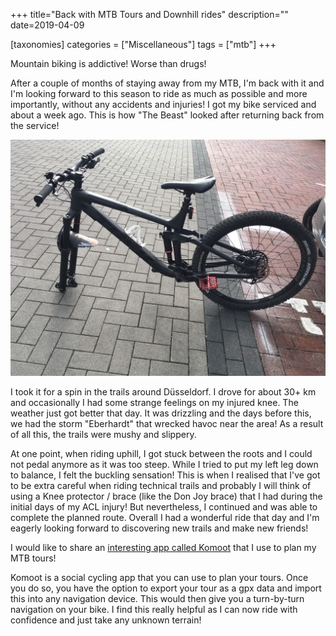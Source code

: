 +++
title="Back with MTB Tours and Downhill rides"
description=""
date=2019-04-09

[taxonomies]
categories = ["Miscellaneous"]
tags = ["mtb"]
+++


Mountain biking is addictive! Worse than drugs!

After a couple of months of staying away from my MTB, I'm back with it and I'm looking forward to this season to ride as much as possible and more 
importantly, without any accidents and injuries! I got my bike serviced and about a week ago. This is how "The Beast" looked after returning back from the 
service!

![Trek Remedy](/images/mtb/mtb-trek-remedy-1.jpg)

I took it for a spin in the trails around Düsseldorf. I drove for about 30+ km and occasionally I had some strange feelings on my injured knee. The weather 
just got better that day. It was drizzling and the days before this, we had the storm "Eberhardt" that wrecked havoc near the area! As a result of all this, 
the trails were mushy and slippery.

At one point, when riding uphill, I got stuck between the roots and I could not pedal anymore as it was too steep. While I tried to put my left leg down to 
balance, I felt the buckling sensation! This is when I realised that I've got to be extra careful when riding technical trails and probably I will think of 
using a Knee protector / brace (like the Don Joy brace) that I had during the initial days of my ACL injury! But nevertheless, I continued and was able to 
complete the planned route. Overall I had a wonderful ride that day and I'm eagerly looking forward to discovering new trails and make new friends!

I would like to share an [interesting app called Komoot](https://www.komoot.com/) that I use to plan my MTB tours!

Komoot is a social cycling app that you can use to plan your tours. Once you do so, you have the option to export your tour as a gpx data and import this 
into any navigation device. This would then give you a turn-by-turn navigation on your bike. I find this really helpful as I can now ride with confidence 
and just take any unknown terrain!
